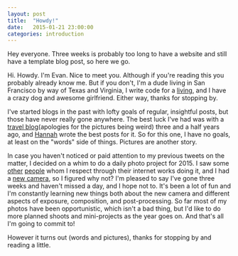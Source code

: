 ```yaml
---
layout: post
title:  "Howdy!"
date:   2015-01-21 23:00:00
categories: introduction
---
```

Hey everyone. Three weeks is probably too long to have a website and still have a template blog post, so here we go. 

Hi. Howdy. I'm Evan. Nice to meet you. Although if you're reading this you probably already know me. But if you don't, I'm a dude living in San Francisco by way of Texas and Virginia, I write code for a [living](https://github.com/mopub/mopub-ios-sdk), and I have a crazy dog and awesome girlfriend. Either way, thanks for stopping by. 

I've started blogs in the past with lofty goals of regular, insightful posts, but those have never really gone anywhere. The best luck I've had was with a [travel blog](http://evandavis.webfactional.com)(apologies for the pictures being weird) three and a half years ago, and [Hannah](http://twitter.com/hejeffers) wrote the best posts for it. So for this one, I have no goals, at least on the "words" side of things. Pictures are another story. 

In case you haven't noticed or paid attention to my previous tweets on the matter, I decided on a whim to do a daily photo project for 2015. I saw some [other](http://studiobrooks.com/index.php?/albums/photo-a-day-4/) [people](https://www.flickr.com/photos/91223362@N03/sets/72157649645143988/) whom I respect through their internet works doing it, and I had a [new camera](http://www.fujifilm.com/products/digital_cameras/x/fujifilm_x100t/), so I figured why not? I'm pleased to say I've gone three weeks and haven't missed a day, and I hope not to. It's been a lot of fun and I'm constantly learning new things both about the new camera and different aspects of exposure, composition, and post-processing. So far most of my photos have been opportunistic, which isn't a bad thing, but I'd like to do more planned shoots and mini-projects as the year goes on. And that's all I'm going to commit to! 

However it turns out (words and pictures), thanks for stopping by and reading a little. 
